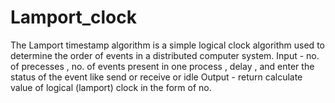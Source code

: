 # Lamport_clock
The Lamport timestamp algorithm is a simple logical clock algorithm used to determine the order of events in a distributed computer system.
Input - no. of precesses , no. of events present in one process , delay , and enter the status of the event like send or receive or idle
Output - return calculate value of logical (lamport) clock in the form of no.
